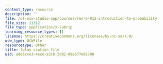 ```yaml
---
content_type: resource
description: ''
file: /ol-ocw-studio-app/courses/res-6-012-introduction-to-probability-spring-2018/ade6cce34ecea3cb3d8289e677691780_pA83XtLeVig.srt
file_size: 11312
file_type: application/x-subrip
learning_resource_types: []
license: https://creativecommons.org/licenses/by-nc-sa/4.0/
ocw_type: OCWFile
resourcetype: Other
title: 3play caption file
uid: ade6cce3-4ece-a3cb-3d82-89e677691780
---
```

